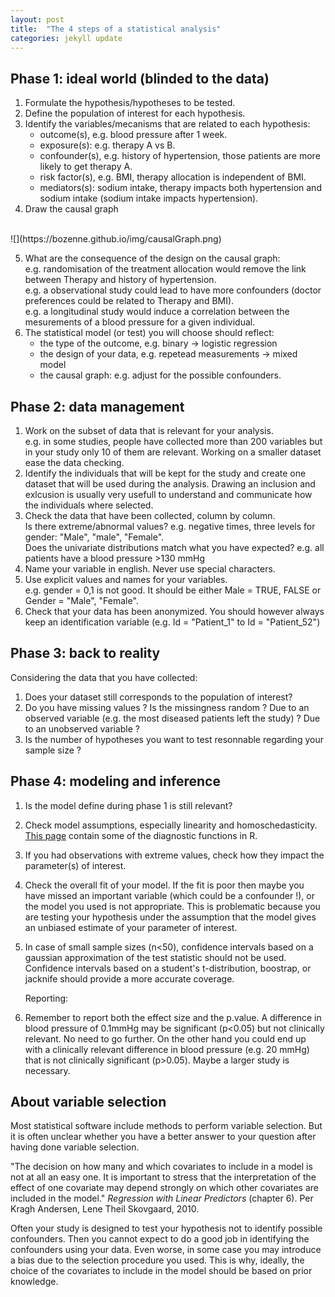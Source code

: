 ```yaml
---
layout: post
title:  "The 4 steps of a statistical analysis"
categories: jekyll update
---
```


## Phase 1: ideal world (blinded to the data)
1. Formulate the hypothesis/hypotheses to be tested. 
2. Define the population of interest for each hypothesis.
3. Identify the variables/mecanisms that are related to each hypothesis:
   + outcome(s), e.g. blood pressure after 1 week.
   + exposure(s): e.g. therapy A vs B.
   + confounder(s), e.g. history of hypertension, those patients are more likely to get therapy A.
   + risk factor(s), e.g. BMI, therapy allocation is independent of BMI.
   + mediators(s): sodium intake, therapy impacts both hypertension and sodium intake (sodium intake impacts hypertension).
4. Draw the causal graph
<br>
![](https://bozenne.github.io/img/causalGraph.png)
<br>


5. What are the consequence of the design on the causal graph: <br>
  e.g. randomisation of the treatment allocation would remove the link
  between Therapy and history of hypertension. <br>
  e.g. a observational study could lead to have more confounders (doctor preferences could be related to Therapy and BMI). <br>
  e.g. a longitudinal study would induce a correlation between the mesurements of a blood pressure for a given individual.
6. The statistical model (or test) you will choose should reflect:
   + the type of the outcome, e.g. binary -> logistic regression
   + the design of your data, e.g. repetead measurements -> mixed model
   + the causal graph: e.g. adjust for the possible confounders.
   
## Phase 2: data management
1. Work on the subset of data that is relevant for your analysis. <br>
   e.g. in some studies, people have collected more than 200 variables but in
   your study only 10 of them are relevant. Working on a smaller
   dataset ease the data checking.
2. Identify the individuals that will be kept for the study and create
   one dataset that will be used during the analysis. Drawing an
   inclusion and exlcusion is usually very usefull to understand and
   communicate how the individuals where selected.
3. Check the data that have been collected, column by column. <br>
   Is there extreme/abnormal values? e.g. negative times, three levels for gender: "Male", "male", "Female". <br>
   Does the univariate distributions match what you have expected? e.g. all patients have a blood pressure >130 mmHg   
4. Name your variable in english. Never use special characters.
5. Use explicit values and names for your variables. <br> 
   e.g. gender = 0,1 is not good. It should be either Male = TRUE, FALSE or Gender
   = "Male", "Female".
6. Check that your data has been anonymized. You should however always keep
   an identification variable (e.g. Id = "Patient_1" to Id = "Patient_52")


## Phase 3: back to reality
Considering the data that you have collected:
1. Does your dataset still corresponds to the population of interest? 
2. Do you have missing values ? Is the missingness random ? Due to an
observed variable (e.g. the most diseased patients left the study) ?
Due to an unobserved variable ?
3. Is the number of hypotheses you want to test resonnable regarding
   your sample size ?
   
## Phase 4: modeling and inference
		
1. Is the model define during phase 1 is still relevant?
2. Check model assumptions, especially linearity and
   homoschedasticity. [This page](jekyll/update/2017/06/23/RsoftwareRessources.html) contain
   some of the diagnostic functions in R.
3. If you had observations with extreme values, check how they impact the parameter(s) of interest.
4. Check the overall fit of your model. If the fit is poor then maybe
   you have missed an important variable (which could be a confounder
   !), or the model you used is not appropriate. This is problematic
   because you are testing your hypothesis under the assumption that
   the model gives an unbiased estimate of your parameter of interest.
5. In case of small sample sizes (n<50), confidence intervals based on
   a gaussian approximation of the test statistic should not be
   used. Confidence intervals based on a student's t-distribution, boostrap, or
   jacknife should provide a more accurate coverage.
   
   Reporting:
	
6. Remember to report both the effect size and the p.value. A
   difference in blood pressure of 0.1mmHg may be significant (p<0.05)
   but not clinically relevant. No need to go further. On the other
   hand you could end up with a clinically relevant difference in
   blood pressure (e.g. 20 mmHg) that is not clinically significant
   (p>0.05). Maybe a larger study is necessary.
   
## About variable selection

Most statistical software include methods to perform variable
selection. But it is often unclear whether you have a better answer to
your question after having done variable selection.

"The decision on how many and which covariates to include in a model
is not at all an easy one. It is important to stress that the
interpretation of the effect of one covariate may depend strongly on
which other covariates are included in the model." *Regression with
Linear Predictors* (chapter 6). Per Kragh Andersen, Lene Theil
Skovgaard, 2010.

Often your study is designed to test your hypothesis not to identify
possible confounders. Then you cannot expect to do a good job in
identifying the confounders using your data. Even worse, in some case
you may introduce a bias due to the selection procedure you used. This
is why, ideally, the choice of the covariates to include in the model
should be based on prior knowledge.
